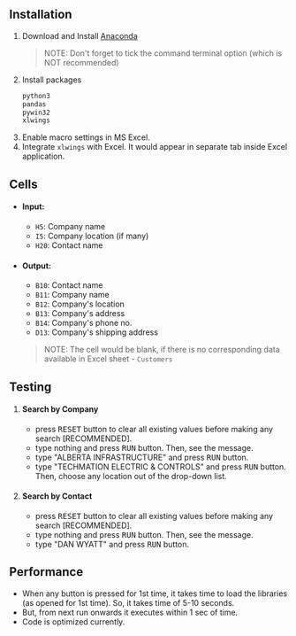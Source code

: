 ## Installation
1. Download and Install [Anaconda](https://www.anaconda.com/distribution/#download-section)
	> NOTE: Don't forget to tick the command terminal option (which is NOT recommended)
2. Install packages
	```markdown
	python3
	pandas
	pywin32
	xlwings
	```
3. Enable macro settings in MS Excel.
4. Integrate `xlwings` with Excel. It would appear in separate tab inside Excel application.

## Cells
* #### Input:
	- `H5`: Company name
	- `I5`: Company location (if many)
	- `H20`: Contact name

* #### Output:
	- `B10`: Contact name
	- `B11`: Company name
	- `B12`: Company's location
	- `B13`: Company's address
	- `B14`: Company's phone no.
	- `D13`: Company's shipping address 

	> NOTE: The cell would be blank, if there is no corresponding data available in Excel sheet - `Customers`

## Testing
1. #### Search by Company
	- press <kbd>RESET</kbd> button to clear all existing values before making any search [RECOMMENDED]. 
	- type nothing and press <kbd>RUN</kbd> button. Then, see the message.
	- type "ALBERTA INFRASTRUCTURE" and press <kbd>RUN</kbd> button.
	- type "TECHMATION ELECTRIC & CONTROLS" and press <kbd>RUN</kbd> button. Then, choose any location out of the drop-down list.
2. #### Search by Contact
	- press <kbd>RESET</kbd> button to clear all existing values before making any search [RECOMMENDED]. 
	- type nothing and press <kbd>RUN</kbd> button. Then, see the message.
	- type "DAN WYATT" and press <kbd>RUN</kbd> button.

## Performance
* When any button is pressed for 1st time, it takes time to load the libraries (as opened for 1st time). So, it takes time of 5-10 seconds.
* But, from next run onwards it executes within 1 sec of time.
* Code is optimized currently.